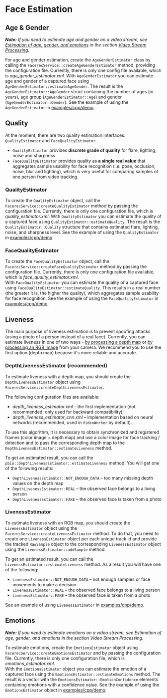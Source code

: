 # Face Estimation

## Age & Gender

_**Note:** If you need to estimate age and gender on a video stream, see [Estimation of age, gender, and emotions](video_stream_processing.md#estimation) in the section [Video Stream Processing](video_stream_processing.md)._

For age and gender estimation, create the `AgeGenderEstimator` class by calling the `FacerecService::createAgeGenderEstimator` method, providing the configuration file. Currently, there is only one config file available, which is *age_gender_estimator.xml*. With `AgeGenderEstimator` you can estimate age and gender of a captured face using `AgeGenderEstimator::estimateAgeGender`. The result is the `AgeGenderEstimator::AgeGender` struct containing the number of ages (in years), age group (`AgeGenderEstimator::Age`) and gender (`AgeGenderEstimator::Gender`). See the example of using the `AgeGenderEstimator` in [examples/cpp/demo](../../examples/cpp/demo).  

## Quality

At the moment, there are two quality estimation interfaces: `QualityEstimator` and `FaceQualityEstimator`. 
 * `QualityEstimator` provides **discrete grade of quality** for flare, lighting, noise and sharpness. 
 * `FaceQualityEstimator` provides quality as **a single real value** that aggregates sample usability for face recognition (i.e. pose, occlusion, noise, blur and lighting), which is very useful for comparing samples of one person from video tracking.  

### QualityEstimator

To create the `QualityEstimator` object, call the `FacerecService::createQualityEstimator` method by passing the configuration file. Currently, there is only one configuration file, which is *quality_estimator.xml*. With `QualityEstimator` you can estimate the quality of a captured face using `QualityEstimator::estimateQuality`. The result is the `QualityEstimator::Quality` structure that contains estimated flare, lighting, noise, and sharpness level. See the example of using the `QualityEstimator` in [examples/cpp/demo](../../examples/cpp/demo).

### FaceQualityEstimator

To create the `FaceQualityEstimator` object, call the `FacerecService::createFaceQualityEstimator` method by passing the configuration file. Currently, there is only one configuration file available, which is *face_quality_estimator.xml*.  
With `FaceQualityEstimator` you can estimate the quality of a captured face using `FaceQualityEstimator::estimateQuality`. This results in a real number (the greater it is, the higher the quality), which aggregates sample usability for face recognition. See the example of using the `FaceQualityEstimator` in [examples/cpp/demo](../../examples/cpp/demo).

## Liveness

The main purpose of liveness estimation is to prevent spoofing attacks (using a photo of a person instead of a real face). Currently, you can estimate liveness in one of two ways - [by processing a depth map](#depthlivenessestimator-(recommended)) or [by processing an RGB image](#livenessestimator) from your camera. We recommend you to use the first option (depth map) because it's more reliable and accurate.

### DepthLivenessEstimator (recommended)

To estimate liveness with a depth map, you should create the `DepthLivenessEstimator` object using `FacerecService::createDepthLivenessEstimator`.

The following configuration files are available:
  * *depth_liveness_estimator.xml* – the first implementation (not recommended; only used for backward compatibility);
  * *depth_liveness_estimator_cnn.xml* – implementation based on neural networks (recommended, used in `VideoWorker` by default).

To use this algorithm, it is necessary to obtain synchronized and registered frames (color image + depth map) and use a color image for face tracking / detection and to pass the corresponding depth map to the `DepthLivenessEstimator::estimateLiveness` method.

To get an estimated result, you can call the `pbio::DepthLivenessEstimator::estimateLiveness` method. You will get one of the following results:
  * `DepthLivenessEstimator::NOT_ENOUGH_DATA` – too many missing depth values on the depth map
  * `DepthLivenessEstimator::REAL` – the observed face belongs to a living person
  * `DepthLivenessEstimator::FAKE` – the observed face is taken from a photo

### LivenessEstimator

To estimate liveness with an RGB map, you should create the `LivenessEstimator` object using the `FacerecService::createLivenessEstimator` method. To do that, you need to create one `LivenessEstimator` object per each unique track id and provide the tracked `RawSample` object to the corresponding `LivenessEstimator` object using the `LivenessEstimator::addSample` method.

To get an estimated result, you can call the `LivenessEstimator::estimateLiveness` method. As a result you will have one of the following:
  * `LivenessEstimator::NOT_ENOUGH_DATA` – not enough samples or face movements to make a decision
  * `LivenessEstimator::REAL` – the observed face belongs to a living person
  * `LivenessEstimator::FAKE` – the observed face is taken from a photo

See an example of using `LivenessEstimator` in [examples/cpp/demo](../../examples/cpp/demo).

## Emotions

_**Note:** If you need to estimate emotions on a video stream, see Estimation of age, gender, and emotions in the section Video Stream Processing._

To estimate emotions, create the `EmotionsEstimator` object using `FacerecService::createEmotionsEstimator` and by passing the configuration file. Currently, there is only one configuration file, which is *emotions_estimator.xml*.  
With the `EmotionsEstimator` object you can estimate the emotion of a captured face using the `EmotionsEstimator::estimateEmotions` method. The result is a vector with the `EmotionsEstimator::EmotionConfidence` elements containing emotions with a confidence value. See the example of using the `EmotionsEstimator` object in [examples/cpp/demo](../../examples/cpp/demo).
